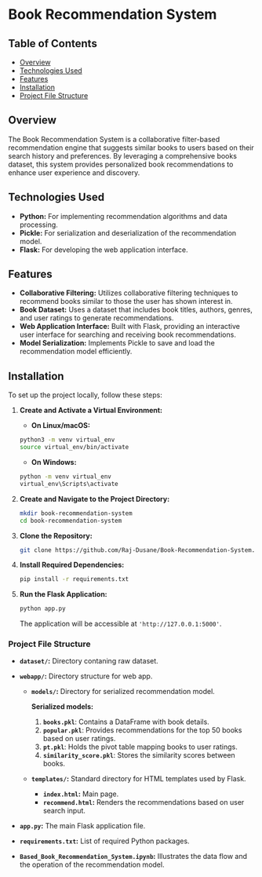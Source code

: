 # Book Recommendation System

## Table of Contents

- [Overview](#overview)
- [Technologies Used](#technologies-used)
- [Features](#features)
- [Installation](#installation)
- [Project File Structure](#project-file-structure)

## Overview

The Book Recommendation System is a collaborative filter-based recommendation engine that suggests similar books to users based on their search history and preferences. By leveraging a comprehensive books dataset, this system provides personalized book recommendations to enhance user experience and discovery.

## Technologies Used

- **Python:** For implementing recommendation algorithms and data processing.
- **Pickle:** For serialization and deserialization of the recommendation model.
- **Flask:** For developing the web application interface.

## Features

- **Collaborative Filtering:** Utilizes collaborative filtering techniques to recommend books similar to those the user has shown interest in.
- **Book Dataset:** Uses a dataset that includes book titles, authors, genres, and user ratings to generate recommendations.
- **Web Application Interface:** Built with Flask, providing an interactive user interface for searching and receiving book recommendations.
- **Model Serialization:** Implements Pickle to save and load the recommendation model efficiently.

## Installation

To set up the project locally, follow these steps:

1. **Create and Activate a Virtual Environment:**
    
    - **On Linux/macOS:**

    ```bash
    python3 -m venv virtual_env
    source virtual_env/bin/activate
    ```
    
    - **On Windows:**
    
    ```bash
    python -m venv virtual_env
    virtual_env\Scripts\activate

    ```
    
3. **Create and Navigate to the Project Directory:**

    ```bash
    mkdir book-recommendation-system
    cd book-recommendation-system
    ```
    
2. **Clone the Repository:**

   ```bash
   git clone https://github.com/Raj-Dusane/Book-Recommendation-System.git
   ```

4. **Install Required Dependencies:**

    ```bash
    pip install -r requirements.txt
    ```
5. **Run the Flask Application:**

    ```bash
    python app.py
    ```
    The application will be accessible at `'http://127.0.0.1:5000'`.
    

### Project File Structure

- **`dataset/`:** Directory contaning raw dataset.

- **`webapp/`:** Directory structure for web app.

    - **`models/`:**  Directory for serialized recommendation model.
    
        **Serialized models:**
        1) **`books.pkl`**: Contains a DataFrame with book details.
        2) **`popular.pkl`**: Provides recommendations for the top 50 books based on user ratings. 
        3) **`pt.pkl`**: Holds the pivot table mapping books to user ratings.
        4) **`similarity_score.pkl`**: Stores the similarity scores between books.

    - **`templates/`:** Standard directory for HTML templates used by Flask.

      - **`index.html`:** Main page.
      - **`recommend.html`:** Renders the recommendations based on user search input.

- **`app.py`:** The main Flask application file.

- **`requirements.txt`:** List of required Python packages.

- **`Based_Book_Recommendation_System.ipynb`:** Illustrates the data flow and the operation of the recommendation model.
